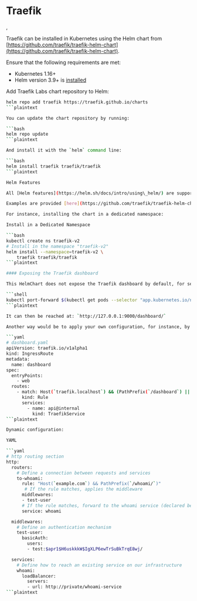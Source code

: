 # Traefik

,

Traefik can be installed in Kubernetes using the Helm chart from [https://github.com/traefik/traefik-helm-chart](https://github.com/traefik/traefik-helm-chart).

Ensure that the following requirements are met:

* Kubernetes 1.16+
* Helm version 3.9+ is [installed](https://helm.sh/docs/intro/install/)

Add Traefik Labs chart repository to Helm:

```bash
helm repo add traefik https://traefik.github.io/charts
```plaintext

You can update the chart repository by running:

```bash
helm repo update
```plaintext

And install it with the `helm` command line:

```bash
helm install traefik traefik/traefik
```plaintext

Helm Features

All [Helm features](https://helm.sh/docs/intro/using\_helm/) are supported.

Examples are provided [here](https://github.com/traefik/traefik-helm-chart/blob/master/EXAMPLES.md).

For instance, installing the chart in a dedicated namespace:

Install in a Dedicated Namespace

```bash
kubectl create ns traefik-v2
# Install in the namespace "traefik-v2"
helm install --namespace=traefik-v2 \
    traefik traefik/traefik
```plaintext

#### Exposing the Traefik dashboard

This HelmChart does not expose the Traefik dashboard by default, for security concerns. Thus, there are multiple ways to expose the dashboard. For instance, the dashboard access could be achieved through a port-forward:

```shell
kubectl port-forward $(kubectl get pods --selector "app.kubernetes.io/name=traefik" --output=name) 9000:9000
```plaintext

It can then be reached at: `http://127.0.0.1:9000/dashboard/`

Another way would be to apply your own configuration, for instance, by defining and applying an IngressRoute CRD (`kubectl apply -f dashboard.yaml`):

```yaml
# dashboard.yaml
apiVersion: traefik.io/v1alpha1
kind: IngressRoute
metadata:
  name: dashboard
spec:
  entryPoints:
    - web
  routes:
    - match: Host(`traefik.localhost`) && (PathPrefix(`/dashboard`) || PathPrefix(`/api`))
      kind: Rule
      services:
        - name: api@internal
          kind: TraefikService
```plaintext

Dynamic configuration:

YAML

```yaml
# http routing section
http:
  routers:
    # Define a connection between requests and services
    to-whoami:
      rule: "Host(`example.com`) && PathPrefix(`/whoami/`)"
       # If the rule matches, applies the middleware
      middlewares:
      - test-user
      # If the rule matches, forward to the whoami service (declared below)
      service: whoami

  middlewares:
    # Define an authentication mechanism
    test-user:
      basicAuth:
        users:
        - test:$apr1$H6uskkkW$IgXLP6ewTrSuBkTrqE8wj/

  services:
    # Define how to reach an existing service on our infrastructure
    whoami:
      loadBalancer:
        servers:
        - url: http://private/whoami-service
```plaintext
